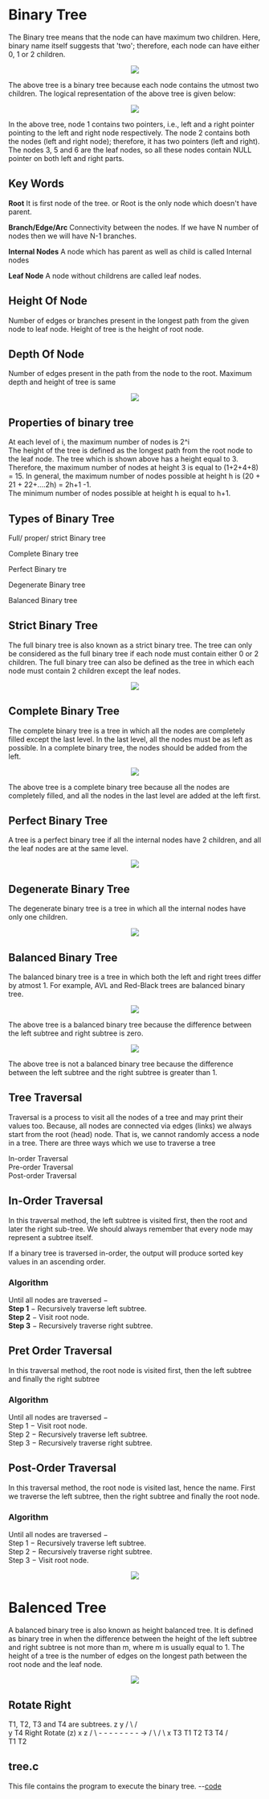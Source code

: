 <h1>Binary Tree</h1>
<p>The Binary tree means that the node can have maximum two children. Here, binary name itself suggests that 'two'; therefore, each node can have either 0, 1 or 2 children.</p>
<p align="center">
<img src="https://github.com/lakshminarayana8522/Advanced-C/blob/main/Gcc/figures/binary-tree.png">
</p>

<p>The above tree is a binary tree because each node contains the utmost two children. The logical representation of the above tree is given below:</p>
<p align="center">
<img src="https://github.com/lakshminarayana8522/Advanced-C/blob/main/Gcc/figures/binary-tree2.png">
</p>
<p>In the above tree, node 1 contains two pointers, i.e., left and a right pointer pointing to the left and right node respectively. The node 2 contains both the nodes (left and right node); therefore, it has two pointers (left and right). The nodes 3, 5 and 6 are the leaf nodes, so all these nodes contain NULL pointer on both left and right parts.</p>
<h2>Key Words</h2>
<p><b>Root</b> It is first  node of the tree. or Root is the only node which doesn't have parent.</p>
<p><b>Branch/Edge/Arc</b> Connectivity between the nodes. If we have N number of nodes then we will have N-1 branches.</p>
<p><b>Internal Nodes</b> A node which has parent as well as child is called Internal nodes</p>
<p><b>Leaf Node</b> A node without childrens are called leaf nodes.</p>

<h2>Height Of Node</h2>
<p>Number of edges or branches present in the longest path from the given node to leaf node. Height of tree is the height of root node.</p>
<h2>Depth Of Node</h2>
<p>Number of edges present in the path from the node to the root. Maximum depth and height of tree is same</p>
<p align="center">
<img src="https://github.com/lakshminarayana8522/Advanced-C/blob/main/Gcc/figures/height.png">
</p>
 
<h2>Properties of binary tree</h2>
<p>At each level of i, the maximum number of nodes is 2^i<br />
The height of the tree is defined as the longest path from the root node to the leaf node. The tree which is shown above has a height equal to 3. Therefore, the maximum number of nodes at height 3 is equal to (1+2+4+8) = 15. In general, the maximum number of nodes possible at height h is (20 + 21 + 22+….2h) = 2h+1 -1.<br />
The minimum number of nodes possible at height h is equal to h+1.</p>

<h2>Types of Binary Tree</h2>
<p>Full/ proper/ strict Binary tree</p>
<p>Complete Binary tree</p>
<p>Perfect Binary tre</p>
<p>Degenerate Binary tree</p>
<p>Balanced Binary tree</p>

<h2>Strict Binary Tree</h2>
<p>The full binary tree is also known as a strict binary tree. The tree can only be considered as the full binary tree if each node must contain either 0 or 2 children. The full binary tree can also be defined as the tree in which each node must contain 2 children except the leaf nodes.</p>

<p align="center">
<img src="https://github.com/lakshminarayana8522/Advanced-C/blob/main/Gcc/figures/strict.png">
</p>

<h2>Complete Binary Tree</h2>
<p>The complete binary tree is a tree in which all the nodes are completely filled except the last level. In the last level, all the nodes must be as left as possible. In a complete binary tree, the nodes should be added from the left.</p>
<p align="center">
<img src="https://github.com/lakshminarayana8522/Advanced-C/blob/main/Gcc/figures/complete.png">
</p>
<p>The above tree is a complete binary tree because all the nodes are completely filled, and all the nodes in the last level are added at the left first.</p>

<h2>Perfect Binary Tree</h2>
<p>A tree is a perfect binary tree if all the internal nodes have 2 children, and all the leaf nodes are at the same level.</p>
<p align="center">
<img src="https://github.com/lakshminarayana8522/Advanced-C/blob/main/Gcc/figures/perfect.png">
</p>

<h2>Degenerate Binary Tree</h2>
<p>The degenerate binary tree is a tree in which all the internal nodes have only one children.</p>
<p align="center">
<img src="https://github.com/lakshminarayana8522/Advanced-C/blob/main/Gcc/figures/degenerate.png">
</p>

<h2>Balanced Binary Tree</h2>
<p>The balanced binary tree is a tree in which both the left and right trees differ by atmost 1. For example, AVL and Red-Black trees are balanced binary tree.</p>
<p align="center">
<img src="https://github.com/lakshminarayana8522/Advanced-C/blob/main/Gcc/figures/balanced.png">
</p>
<p>The above tree is a balanced binary tree because the difference between the left subtree and right subtree is zero.</p>
<p align="center">
<img src="https://github.com/lakshminarayana8522/Advanced-C/blob/main/Gcc/figures/balanced.png">
</p>
<p>The above tree is not a balanced binary tree because the difference between the left subtree and the right subtree is greater than 1.</p>

<h2>Tree Traversal</h2>
<p>Traversal is a process to visit all the nodes of a tree and may print their values too. Because, all nodes are connected via edges (links) we always start from the root (head) node. That is, we cannot randomly access a node in a tree. There are three ways which we use to traverse a tree </p>
In-order Traversal<br />
Pre-order Traversal<br />
Post-order Traversal<br />

<h2>In-Order Traversal </h2>
<p>In this traversal method, the left subtree is visited first, then the root and later the right sub-tree. We should always remember that every node may represent a subtree itself.

If a binary tree is traversed in-order, the output will produce sorted key values in an ascending order.</p>

<h3>Algorithm</h3>
Until all nodes are traversed −<br />
<b>Step 1</b> − Recursively traverse left subtree.<br />
<b>Step 2</b> − Visit root node.<br />
<b>Step 3</b> − Recursively traverse right subtree.<br />

<h2>Pret Order Traversal </h2>
<p>In this traversal method, the root node is visited first, then the left subtree and finally the right subtree</p>

<h3>Algorithm</h3>
Until all nodes are traversed −<br />
Step 1 − Visit root node.<br />
Step 2 − Recursively traverse left subtree.<br />
Step 3 − Recursively traverse right subtree.<br />

<h2>Post-Order Traversal </h2>
<p>In this traversal method, the root node is visited last, hence the name. First we traverse the left subtree, then the right subtree and finally the root node.</p>

<h3>Algorithm</h3>
Until all nodes are traversed −<br />
Step 1 − Recursively traverse left subtree.<br />
Step 2 − Recursively traverse right subtree.<br />
Step 3 − Visit root node.<br />

<p align="center">
<img src="https://github.com/lakshminarayana8522/Advanced-C/blob/main/Gcc/figures/traversal.jpg">
</p>

<h1>Balenced Tree</h1>
<p>A balanced binary tree is also known as height balanced tree. It is defined as binary tree in when the difference between the height of the left subtree and right subtree is not more than m, where m is usually equal to 1. The height of a tree is the number of edges on the longest path between the root node and the leaf node.</p>

<p align="center">
<img src="https://github.com/lakshminarayana8522/Advanced-C/blob/main/Gcc/figures/balancedtree.png">
</p>

<h2>Rotate Right </h2>

</pre>T1, T2, T3 and T4 are subtrees.
         z                                      y 
        / \                                   /   \
       y   T4      Right Rotate (z)          x      z
      / \          - - - - - - - - ->      /  \    /  \ 
     x   T3                               T1  T2  T3  T4
    / \
  T1   T2  </pre>
<h2>tree.c</h2>
This file contains the program to execute the binary tree. --<a href="https://github.com/lakshminarayana8522/Advanced-C/tree/main/BinaryTree/tree.c">code</a>
